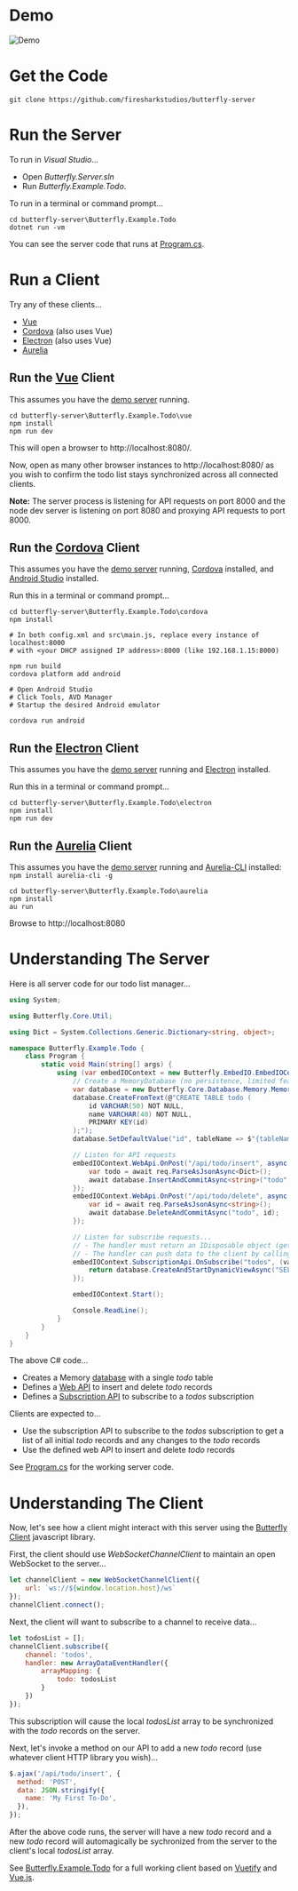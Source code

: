 # Demo

![Demo](https://raw.githubusercontent.com/firesharkstudios/butterfly-server/master/img/demo.gif) 

# Get the Code

```
git clone https://github.com/firesharkstudios/butterfly-server
```

# Run the Server

To run in *Visual Studio*...
- Open *Butterfly.Server.sln*
- Run *Butterfly.Example.Todo*.

To run in a terminal or command prompt...
```
cd butterfly-server\Butterfly.Example.Todo
dotnet run -vm
```

You can see the server code that runs at [Program.cs](https://github.com/firesharkstudios/butterfly-server/blob/master/Butterfly.Example.Todo/Program.cs).

# Run a Client

Try any of these clients...

* [Vue](#run-the-vue-client)
* [Cordova](#run-the-cordova-client) (also uses Vue) 
* [Electron](#run-the-electron-client) (also uses Vue)
* [Aurelia](#run-the-aurelia-client)

## Run the [Vue](https://vuejs.org/) Client

This assumes you have the [demo server](#run-the-server) running.

```
cd butterfly-server\Butterfly.Example.Todo\vue
npm install
npm run dev
```

This will open a browser to http://localhost:8080/.

Now, open as many other browser instances to http://localhost:8080/ as you wish to confirm the todo list stays synchronized across all connected clients.

**Note:** The server process is listening for API requests on port 8000 and the node dev server is listening on port 8080 and proxying API requests to port 8000.

## Run the [Cordova](https://cordova.apache.org/) Client

This assumes you have the [demo server](#run-the-server) running, [Cordova](https://cordova.apache.org/) installed, and [Android Studio](https://developer.android.com/studio/) installed.

Run this in a terminal or command prompt...

```
cd butterfly-server\Butterfly.Example.Todo\cordova
npm install

# In both config.xml and src\main.js, replace every instance of localhost:8000
# with <your DHCP assigned IP address>:8000 (like 192.168.1.15:8000)

npm run build
cordova platform add android

# Open Android Studio
# Click Tools, AVD Manager
# Startup the desired Android emulator

cordova run android
```

## Run the [Electron](https://electronjs.org/) Client

This assumes you have the [demo server](#run-the-server) running and [Electron](https://electronjs.org/) installed.

Run this in a terminal or command prompt...

```
cd butterfly-server\Butterfly.Example.Todo\electron
npm install
npm run dev
```

## Run the [Aurelia](https://aurelia.io/) Client  

This assumes you have the [demo server](#run-the-server) running and [Aurelia-CLI](https://aurelia.io/docs/build-systems/aurelia-cli/) installed: `npm install aurelia-cli -g`

```
cd butterfly-server\Butterfly.Example.Todo\aurelia
npm install
au run
```

Browse to http://localhost:8080

# Understanding The Server

Here is all server code for our todo list manager...

```csharp
using System;

using Butterfly.Core.Util;

using Dict = System.Collections.Generic.Dictionary<string, object>;

namespace Butterfly.Example.Todo {
    class Program {
        static void Main(string[] args) {
            using (var embedIOContext = new Butterfly.EmbedIO.EmbedIOContext("http://+:8000/")) {
                // Create a MemoryDatabase (no persistence, limited features)
                var database = new Butterfly.Core.Database.Memory.MemoryDatabase();
                database.CreateFromText(@"CREATE TABLE todo (
	                id VARCHAR(50) NOT NULL,
	                name VARCHAR(40) NOT NULL,
	                PRIMARY KEY(id)
                );");
                database.SetDefaultValue("id", tableName => $"{tableName.Abbreviate()}_{Guid.NewGuid().ToString()}");

                // Listen for API requests
                embedIOContext.WebApi.OnPost("/api/todo/insert", async (req, res) => {
                    var todo = await req.ParseAsJsonAsync<Dict>();
                    await database.InsertAndCommitAsync<string>("todo", todo);
                });
                embedIOContext.WebApi.OnPost("/api/todo/delete", async (req, res) => {
                    var id = await req.ParseAsJsonAsync<string>();
                    await database.DeleteAndCommitAsync("todo", id);
                });

                // Listen for subscribe requests...
                // - The handler must return an IDisposable object (gets disposed when the channel is unsubscribed)
                // - The handler can push data to the client by calling channel.Queue()
                embedIOContext.SubscriptionApi.OnSubscribe("todos", (vars, channel) => {
                    return database.CreateAndStartDynamicViewAsync("SELECT * FROM todo", dataEventTransaction => channel.Queue(dataEventTransaction));
                });

                embedIOContext.Start();

                Console.ReadLine();
            }
        }
    }
}
```

The above C# code...
- Creates a Memory [database](#accessing-a-database) with a single *todo* table
- Defines a [Web API](#creating-a-web-api) to insert and delete *todo* records
- Defines a [Subscription API](#creating-a-subscription-api) to subscribe to a *todos* subscription

Clients are expected to...
- Use the subscription API to subscribe to the *todos* subscription to get a list of all initial *todo* records and any changes to the *todo* records
- Use the defined web API to insert and delete *todo* records

See [Program.cs](https://github.com/firesharkstudios/butterfly-server/tree/master/Butterfly.Example.Todo/Program.cs) for the working server code.

# Understanding The Client

Now, let's see how a client might interact with this server using the [Butterfly Client](#butterfly-client) javascript library.

First, the client should use *WebSocketChannelClient* to maintain an open WebSocket to the server...

```js
let channelClient = new WebSocketChannelClient({
    url: `ws://${window.location.host}/ws`
});
channelClient.connect();
```

Next, the client will want to subscribe to a channel to receive data...

```js
let todosList = [];
channelClient.subscribe({
    channel: 'todos',
    handler: new ArrayDataEventHandler({
        arrayMapping: {
            todo: todosList
        }
    })
});
```

This subscription will cause the local *todosList* array to be synchronized with the *todo* records on the server.

Next, let's invoke a method on our API to add a new *todo* record (use whatever client HTTP library you wish)...

```js
$.ajax('/api/todo/insert', {
  method: 'POST',
  data: JSON.stringify({
    name: 'My First To-Do',
  }),
});
```

After the above code runs, the server will have a new *todo* record and a new *todo* record will automagically be sychronized from the server to the client's local *todosList* array.

See [Butterfly.Example.Todo](https://github.com/firesharkstudios/butterfly-server/tree/master/Butterfly.Example.Todo/vue) for a full working client based on [Vuetify](https://vuetifyjs.com) and [Vue.js](https://vuejs.org/).
